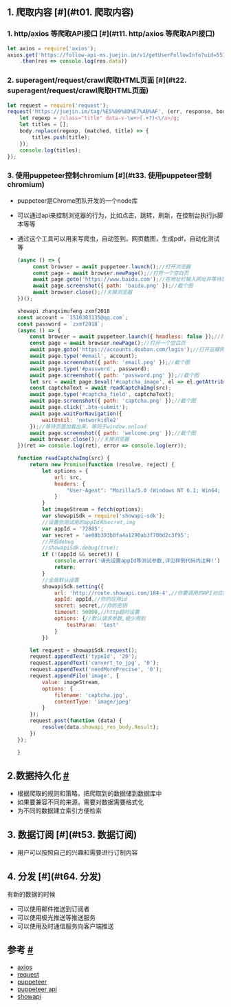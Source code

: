 1\. 爬取内容 [#](#t01. 爬取内容)
------------------------

### 1\. http/axios 等爬取API接口 [#](#t11. http/axios 等爬取API接口)

```js
let axios = require('axios');
axios.get('https://follow-api-ms.juejin.im/v1/getUserFollowInfo?uid=551d6923e4b0cd5b623f54da&src=web')
    .then(res => console.log(res.data))
```


### 2\. superagent/request/crawl爬取HTML页面 [#](#t22. superagent/request/crawl爬取HTML页面)

```js
let request = require('request');
request('https://juejin.im/tag/%E5%89%8D%E7%AB%AF', (err, response, body) => {
    let regexp = /class="title" data-v-\w+>(.+?)<\/a>/g;
    let titles = [];
    body.replace(regexp, (matched, title) => {
        titles.push(title);
    });
    console.log(titles);
});
```


### 3\. 使用puppeteer控制chromium [#](#t33. 使用puppeteer控制chromium)

*   puppeteer是Chrome团队开发的一个node库

*   可以通过api来控制浏览器的行为，比如点击，跳转，刷新，在控制台执行js脚本等等

*   通过这个工具可以用来写爬虫，自动签到，网页截图，生成pdf，自动化测试等

    ```jsx
    (async () => {
         const browser = await puppeteer.launch();//打开浏览器
         const page = await browser.newPage();//打开一个空白页
         await page.goto('https://www.baidu.com');//在地址栏输入网址并等待加载
         await page.screenshot({ path: 'baidu.png' });//截个图
         await browser.close();//关掉浏览器
    })();
    
    showapi zhangximufeng zxmf2018
    const account = `1516383135@qq.com`;
    const password = `zxmf2018`;
    (async () => {
        const browser = await puppeteer.launch({ headless: false });//打开浏览器
        const page = await browser.newPage();//打开一个空白页
        await page.goto('https://accounts.douban.com/login');//打开豆瓣网站
        await page.type('#email', account);
        await page.screenshot({ path: 'email.png' });//截个图
        await page.type('#password', password);
        await page.screenshot({ path: 'password.png' });//截个图
        let src = await page.$eval('#captcha_image', el => el.getAttribute('src'));
        const captchaText = await readCaptchaImg(src);
        await page.type('#captcha_field', captchaText);
        await page.screenshot({ path: 'captcha.png' });//截个图
        await page.click('.btn-submit');
        await page.waitForNavigation({
            waitUntil: 'networkidle2'
        });//等待页面加载出来，等同于window.onload
        await page.screenshot({ path: 'welcome.png' });//截个图
        await browser.close();//关掉浏览器
    })(ret => console.log(ret), error => console.log(err));
    
    function readCaptchaImg(src) {
        return new Promise(function (resolve, reject) {
            let options = {
                url: src,
                headers: {
                    "User-Agent": "Mozilla/5.0 (Windows NT 6.1; Win64; x64) AppleWebKit/537.36 (KHTML, like Gecko) Chrome/68.0.3440.106 Safari/537.36"
                }
            }
            let imageStream = fetch(options);
            var showapiSdk = require('showapi-sdk');
            //设置你测试用的appId和secret,img
            var appId = '72885';
            var secret = 'ae08b393b8fa4a1290ab3f700d2c3f95';
            //开启debug
            //showapiSdk.debug(true);
            if (!(appId && secret)) {
                console.error('请先设置appId等测试参数,详见样例代码内注释!')
                return;
            }
            //全局默认设置
            showapiSdk.setting({
                url: 'http://route.showapi.com/184-4',//你要调用的API对应接入点的地址,注意需要先订购了相关套餐才能调
                appId: appId,//你的应用id
                secret: secret,//你的密钥
                timeout: 50000,//http超时设置
                options: {//默认请求参数,极少用到
                    testParam: 'test'
                }
            })
    
        let request = showapiSdk.request();
        request.appendText('typeId', '20');
        request.appendText('convert_to_jpg', '0');
        request.appendText('needMorePrecise', '0');
        request.appendFile('image', {
            value: imageStream,
            options: {
                filename: 'captcha.jpg',
                contentType: 'image/jpeg'
            }
        });
        request.post(function (data) {
            resolve(data.showapi_res_body.Result);
        })
    });
    
    }
    ```

    


2.数据持久化 [#](#t42.数据持久化)
-----------------------

*   根据爬取的规则和策略，把爬取到的数据储到数据库中
*   如果要兼容不同的来源，需要对数据需要格式化
*   为不同的数据建立索引方便检索

3\. 数据订阅 [#](#t53. 数据订阅)
------------------------

*   用户可以按照自己的兴趣和需要进行订制内容

4\. 分发 [#](#t64. 分发)
--------------------

有新的数据的时候

*   可以使用邮件推送到订阅者
*   可以使用极光推送等推送服务
*   可以使用及时通信服务向客户端推送

参考 [#](#t7参考)
-------------

*   [axios](https://www.npmjs.com/package/axios)
*   [request](https://www.npmjs.com/package/request)
*   [puppeteer](https://github.com/GoogleChrome/puppeteer)
*   [puppeteer api](https://github.com/GoogleChrome/puppeteer/blob/v1.7.0/docs/api.md)
*   [showapi](https://www.showapi.com/api/view/184/4)

